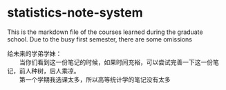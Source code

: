 # statistics-note-system
This is the markdown file of the courses learned during the graduate school. Due to the busy first semester, there are some omissions


给未来的学弟学妹：
<br /> 
&emsp;&emsp;当你们看到这一份笔记的时候，如果时间充裕，可以尝试完善一下这一份笔记，前人种树，后人乘凉。
<br /> 
&emsp;&emsp;第一个学期我选课太多，所以高等统计学的笔记没有太多
